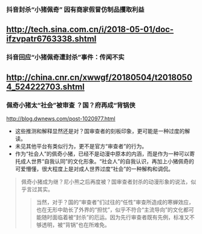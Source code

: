 ### 抖音封杀“小猪佩奇” 因有商家假冒仿制品攫取利益
http://tech.sina.com.cn/i/2018-05-01/doc-ifzvpatr6763338.shtml
---
### 抖音回应“小猪佩奇遭封杀”事件：传闻不实
http://china.cnr.cn/xwwgf/20180504/t20180504_524222703.shtml
---
### 佩奇小猪太“社会”被审查 ？国？府再成“背锅侠
http://blog.dwnews.com/post-1020977.html
- 这些推测和解释显然还是对？国审查者的刻板印象，更可能是一种过度的解读。
- 未见其他平台有类似行为，更不是官方“审查者”的行为。
- 作为“社会人”的佩奇小猪，已经不是动漫中原本的内涵，而是作为一种可以寄托成人世界“自我认同”的文化形象。“社会人”的自我认识，再加上小猪佩奇的可爱懵懂，很大程度上是对成人世界过度“社会”的一种解构和调侃。
>佩奇小猪成为继？尼小熊之后再度被？国审查者封杀的动漫形象的说法，似乎言过其实。
>>当然，对于？国的“审查者”们过往的“任性”审查所造成的寒蝉效应，也在无形中助长了外界的“担忧”，似乎不符合“主流导向”的文化都可能随时面临着被“封杀”的厄运。因为先行审查者既有先例，标准又不够透明，被“背锅”也在所难免。